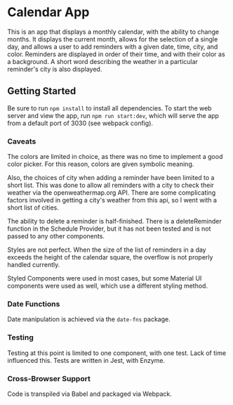 # Calendar App

This is an app that displays a monthly calendar, with the ability to change months. It displays the current month, allows for the selection of a single day, and allows a user to add reminders with a given date, time, city, and color. Reminders are displayed in order of their time, and with their color as a background. A short word describing the weather in a particular reminder's city is also displayed.

## Getting Started

Be sure to run `npm install` to install all dependencies. To start the web server and view the app, run `npm run start:dev`, which will serve the app from a default port of 3030 (see webpack config). 

### Caveats

The colors are limited in choice, as there was no time to implement a good color picker. For this reason, colors are given symbolic meaning. 

Also, the choices of city when adding a reminder have been limited to a short list. This was done to allow all reminders with a city to check their weather via the openweathermap.org API. There are some complicating factors involved in getting a city's weather from this api, so I went with a short list of cities.

The ability to delete a reminder is half-finished. There is a deleteReminder function in the Schedule Provider, but it has not been tested and is not passed to any other components. 

Styles are not perfect. When the size of the list of reminders in a day exceeds the height of the calendar square, the overflow is not properly handled currently. 

Styled Components were used in most cases, but some Material UI components were used as well, which use a different styling method.

### Date Functions

Date manipulation is achieved via the `date-fns` package. 

### Testing

Testing at this point is limited to one component, with one test. Lack of time influenced this. Tests are written in Jest, with Enzyme.

### Cross-Browser Support

Code is transpiled via Babel and packaged via Webpack.